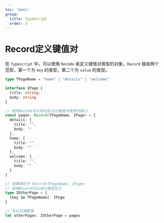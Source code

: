 ```yaml
---
toc: 'menu'
group:
  title: TypeScript
  order: 3
---
```


# Record定义键值对

在 `Typescript` 中，可以使用 `Recode` 来定义键值对类型的对象，`Record` 接收两个范型，第一个为 `key` 的类型，第二个为 `value` 的类型。

``` ts
type TPageName = "home" | "details" | "welcome"

interface IPage {
  title: string;
  body: string
}

// 使用Recode可以轻松定义出键值对类型的接口
const pages: Record<TPageName, IPage> = {
  details: {
    title: "",
    body: ""
  },
  home: {
    title: "",
    body: ""
  },
  welcome: {
    title: "",
    body: ""
  }
}

// 效果等价于 Record<TPageName, IPage>
// 使用Record可以减少类型定义
type IOtherPage = {
  [key in TPageName]: IPage
}

// 可以互相赋值
let otherPages: IOtherPage = pages
```
